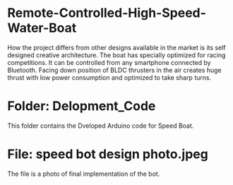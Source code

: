 # Remote-Controlled-High-Speed-Water-Boat
  How the project differs from other designs available in the market is its self designed creative architecture. The boat has specially optimized for racing competitions. It can be controlled from any smartphone connected by Bluetooth. Facing down position of BLDC thrusters in the air creates huge thrust with low power consumption and optimized to take sharp turns. 
# Folder: Delopment_Code
  This folder contains the Dveloped Arduino code for Speed Boat.
# File: speed bot design photo.jpeg
  The file is a photo of final implementation of the bot.

